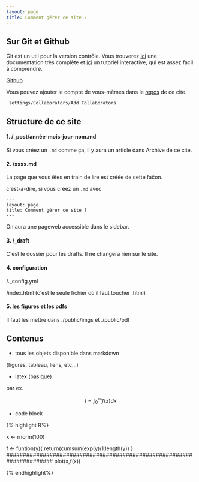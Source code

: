 ```yaml
---
layout: page
title: Comment gérer ce site ? 
---
```


## Sur Git et Github

Git est un util pour la version contrôle. 
Vous trouverez [ici](http://gitref.org/) une documentation très
complète et [ici](https://try.github.io/) un tutoriel interactive,
qui est assez facil à comprendre.

[Github](https://github.com/)
 
Vous pouvez ajouter le compte de vous-mèmes dans le 
[repos](https://github.com/GTTLSTA/gttlsta.github.io) de ce cite.


``` settings/Collaborators/Add Collaborators```

## Structure de ce site

#### 1. /_post/année-mois-jour-nom.md

Si vous créez un ```.md``` comme ça, il y aura un article dans
Archive de ce cite.

#### 2. /xxxx.md

La page que vous êtes en train de lire est créée de cette faĉon.

c'est-à-dire, si vous créez un ```.md``` avec

```
---
layout: page
title: Comment gérer ce site ? 
---

```

On aura une pageweb accessible dans le sidebar.

#### 3. /_draft

C'est le dossier pour les drafts. Il ne changera rien sur le site.

#### 4. configuration 


/._config.yml

/index.html (c'est le seule fichier où il faut toucher .html)

#### 5. les figures et les pdfs

Il faut les mettre dans ./public/imgs et ./public/pdf

## Contenus

* tous les objets disponible dans markdown

(figures, tableau, liens, etc...)

* latex (basique)

par ex.

$$I = \int_0^{\infty} f(x)dx$$

* code block


{% highlight R%}

x <- rnorm(100)

f <- funtion(y){
        return(cumsum(exp(y)/1:length(y))
    }
######################################################################
plot(x,f(x))

{% endhighlight%}

